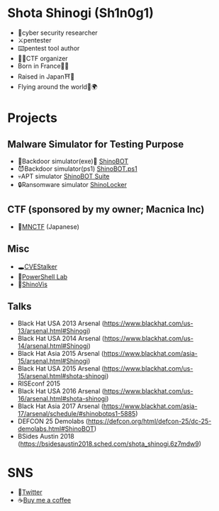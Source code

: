 # Shota Shinogi (Sh1n0g1)
* 🥼cyber security researcher
* ⚔️pentester
* ⌨️pentest tool author
* 👨‍⚖️CTF organizer
* Born in France🥖🥐
* Raised in Japan⛩️🗼
* Flying around the world🛫🌍

# Projects 
## Malware Simulator for Testing Purpose
* 👿Backdoor simulator(exe)👿 [ShinoBOT](https://shinosec.com)
* 😈Backdoor simulator(ps1) [ShinoBOT.ps1](https://shinobotps1.com)
* 💀APT simulator [ShinoBOT Suite](https://shinosec.com/shinobotsuite/)
* 🔒Ransomware simulator [ShinoLocker](https://shinolocker.com/)

## CTF (sponsored by my owner; Macnica Inc)
* 🏁[MNCTF](https://mnctf.info/) (Japanese)

## Misc
* 🕳️[CVEStalker](https://cvestalker.com/)
* 🧪[PowerShell Lab](https://shino.club/powershelllab/)
* 👀[ShinoVis](https://shino.club/shinovis/)

## Talks
* Black Hat USA 2013 Arsenal (https://www.blackhat.com/us-13/arsenal.html#Shinogi)
* Black Hat USA 2014 Arsenal (https://www.blackhat.com/us-14/arsenal.html#Shinogi)
* Black Hat Asia 2015 Arsenal (https://www.blackhat.com/asia-15/arsenal.html#Shinogi)
* Black Hat USA 2015 Arsenal (https://www.blackhat.com/us-15/arsenal.html#shota-shinogi)
* RISEconf 2015
* Black Hat USA 2016 Arsenal (https://www.blackhat.com/us-16/arsenal.html#shota-shinogi)
* Black Hat Asia 2017 Arsenal (https://www.blackhat.com/asia-17/arsenal/schedule/#shinobotps1-5885)
* DEFCON 25 Demolabs (https://defcon.org/html/defcon-25/dc-25-demolabs.html#ShinoBOT)
* BSides Austin 2018 (https://bsidesaustin2018.sched.com/shota_shinogi.6z7mdw9)

# SNS
* 🐤[Twitter](https://twitter.com/Sh1n0g1/)
* ☕[Buy me a coffee](buymeacoffee.com/Sh1n0g1)
